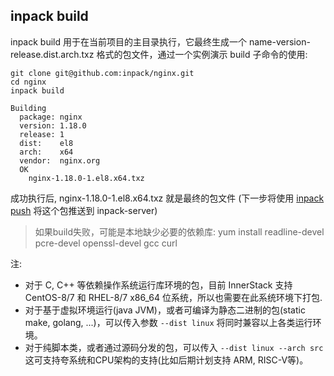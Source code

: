 ## inpack build

inpack build 用于在当前项目的主目录执行，它最终生成一个 name-version-release.dist.arch.txz 格式的包文件，通过一个实例演示 build 子命令的使用:

``` shell
git clone git@github.com:inpack/nginx.git
cd nginx
inpack build

Building
  package: nginx
  version: 1.18.0
  release: 1
  dist:    el8
  arch:    x64
  vendor:  nginx.org
  OK
    nginx-1.18.0-1.el8.x64.txz

```

成功执行后, nginx-1.18.0-1.el8.x64.txz 就是最终的包文件 (下一步将使用 [inpack push](cli/push.md) 将这个包推送到 inpack-server)


> 如果build失败，可能是本地缺少必要的依赖库: yum install readline-devel pcre-devel openssl-devel gcc curl


注:

* 对于 C, C++ 等依赖操作系统运行库环境的包，目前 InnerStack 支持 CentOS-8/7 和 RHEL-8/7 x86_64 位系统，所以也需要在此系统环境下打包.
* 对于基于虚拟环境运行(java JVM)，或者可编译为静态二进制的包(static make, golang, ...)，可以传入参数 ```--dist linux``` 将同时兼容以上各类运行环境。
* 对于纯脚本类，或者通过源码分发的包，可以传入 ```--dist linux --arch src``` 这可支持夸系统和CPU架构的支持(比如后期计划支持 ARM, RISC-V等)。


